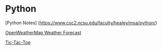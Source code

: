 # Python

[Python Notes] (https://www.csc2.ncsu.edu/faculty/healey/msa/python/)

[OpenWeatherMap Weather Forecast](https://www.csc2.ncsu.edu/faculty/healey/msa/python/assn-openweathermap/)

[Tic-Tac-Toe](https://www.csc2.ncsu.edu/faculty/healey/msa/python/assn-tictactoe/)
